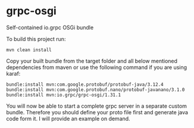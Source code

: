 # grpc-osgi
Self-contained io.grpc OSGi bundle

To build this project run:

```shell
mvn clean install
``` 

Copy your built bundle from the target folder and all below mentioned dependencies from maven or use the following command if you are using karaf:

```shell
bundle:install mvn:com.google.protobuf/protobuf-java/3.12.4
bundle:install mvn:com.google.protobuf.nano/protobuf-javanano/3.1.0
bundle:install mvn:io.grpc/grpc-osgi/1.31.1
```

You will now be able to start a complete grpc server in a separate custom bundle. Therefore you should define your proto file first and generate java code form it. I will provide an example on demand.
